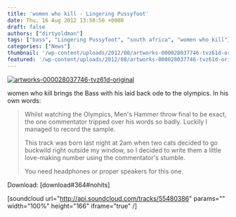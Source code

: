 ```yaml
---
title: 'women who kill - Lingering Pussyfoot'
date: Thu, 16 Aug 2012 13:50:56 +0000
draft: false
authors: ["dirtyoldman"]
tags: ["bass", "Lingering Pussyfoot", "south africa", "women who kill"]
categories: ["News"]
thumbnail: '/wp-content/uploads/2012/08/artworks-000028037746-tvz61d-original-150x150.jpg'
featured: '/wp-content/uploads/2012/08/artworks-000028037746-tvz61d-original-304x190.jpg'
---
```


[![](/wp-content/uploads/2012/08/artworks-000028037746-tvz61d-original.jpg "artworks-000028037746-tvz61d-original")](/2012/08/16/women-kill-lingering-pussyfoot/artworks-000028037746-tvz61d-original/)

women who kill brings the Bass with his laid back ode to the olympics. In his own words:

> Whilst watching the Olympics, Men's Hammer throw final to be exact, the one commentator tripped over his words so badly. Luckily I managed to record the sample.
>
> This track was born last night at 2am when two cats decided to go buckwild right outside my window, so I decided to write them a little love-making number using the commentator's stumble.
>
> You need headphones or proper speakers for this one.

Download: \[download#364#nohits\]

\[soundcloud url="http://api.soundcloud.com/tracks/55480386" params="" width="100%" height="166" iframe="true" /\]


